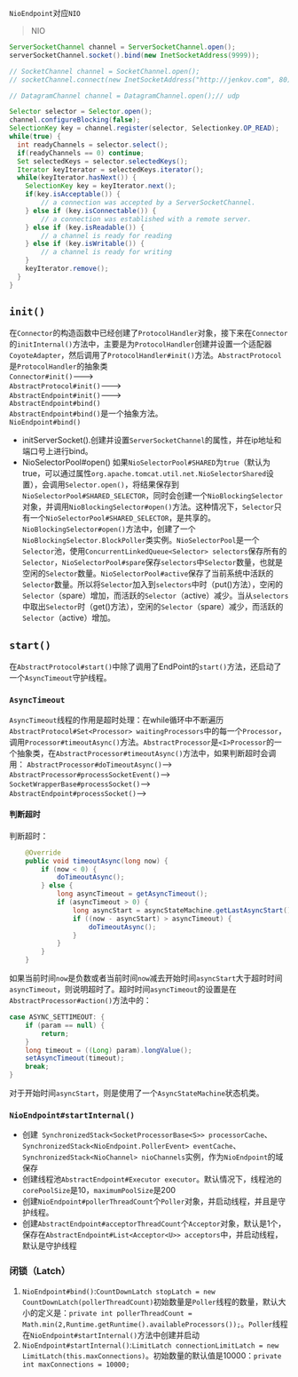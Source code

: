 `NioEndpoint`对应`NIO`
> NIO

```java
ServerSocketChannel channel = ServerSocketChannel.open();
serverSocketChannel.socket().bind(new InetSocketAddress(9999));

// SocketChannel channel = SocketChannel.open();
// socketChannel.connect(new InetSocketAddress("http://jenkov.com", 80));

// DatagramChannel channel = DatagramChannel.open();// udp

Selector selector = Selector.open();
channel.configureBlocking(false);
SelectionKey key = channel.register(selector, Selectionkey.OP_READ);
while(true) {
  int readyChannels = selector.select();
  if(readyChannels == 0) continue;
  Set selectedKeys = selector.selectedKeys();
  Iterator keyIterator = selectedKeys.iterator();
  while(keyIterator.hasNext()) {
    SelectionKey key = keyIterator.next();
    if(key.isAcceptable()) {
        // a connection was accepted by a ServerSocketChannel.
    } else if (key.isConnectable()) {
        // a connection was established with a remote server.
    } else if (key.isReadable()) {
        // a channel is ready for reading
    } else if (key.isWritable()) {
        // a channel is ready for writing
    }
    keyIterator.remove();
  }
}
```

## `init()`
在`Connector`的构造函数中已经创建了`ProtocolHandler`对象，接下来在`Connector`的`initInternal()`方法中，主要是为`ProtocolHandler`创建并设置一个适配器`CoyoteAdapter`，然后调用了`ProtocolHandler#init()`方法。`AbstractProtocol`是`ProtocolHandler`的抽象类</br>
`Connector#init()`---></br>
`AbstractProtocol#init()`---></br>
`AbstractEndpoint#init()`---></br>
`AbstractEndpoint#bind()`</br>
`AbstractEndpoint#bind()`是一个抽象方法。</br>
`NioEndpoint#bind()`</br>
* initServerSocket().创建并设置`ServerSocketChannel`的属性，并在ip地址和端口号上进行bind。
* NioSelectorPool#open() 如果`NioSelectorPool#SHARED`为`true`（默认为true，可以通过属性`org.apache.tomcat.util.net.NioSelectorShared`设置），会调用`Selector.open()`，将结果保存到`NioSelectorPool#SHARED_SELECTOR`，同时会创建一个`NioBlockingSelector`对象，并调用`NioBlockingSelector#open()`方法。这种情况下，`Selector`只有一个`NioSelectorPool#SHARED_SELECTOR`，是共享的。`NioBlockingSelector#open()`方法中，创建了一个`NioBlockingSelector.BlockPoller`类实例。`NioSelectorPool`是一个`Selector`池，使用`ConcurrentLinkedQueue<Selector> selectors`保存所有的`Selector`，`NioSelectorPool#spare`保存`selectors`中`Selector`数量，也就是空闲的`Selector`数量。`NioSelectorPool#active`保存了当前系统中活跃的`Selector`数量。所以将`Selector`加入到`selectors`中时（put()方法），空闲的`Selector`（spare）增加，而活跃的`Selector`（active）减少。当从`selectors`中取出`Selector`时（get()方法），空闲的`Selector`（spare）减少，而活跃的`Selector`（active）增加。

## `start()`
在`AbstractProtocol#start()`中除了调用了EndPoint的`start()`方法，还启动了一个`AsyncTimeout`守护线程。
### `AsyncTimeout`
`AsyncTimeout`线程的作用是超时处理：在while循环中不断遍历`AbstractProtocol#Set<Processor> waitingProcessors`中的每一个`Processor`，调用`Processor#timeoutAsync()`方法。`AbstractProcessor`是`<I>Processor`的一个抽象类，在`AbstractProcessor#timeoutAsync()`方法中，如果判断超时会调用：
`AbstractProcessor#doTimeoutAsync()`--></br>
`AbstractProcessor#processSocketEvent()`--></br>
`SocketWrapperBase#processSocket()`--></br>
`AbstractEndpoint#processSocket()`--></br>
#### 判断超时
判断超时：
```java
    @Override
    public void timeoutAsync(long now) {
        if (now < 0) {
            doTimeoutAsync();
        } else {
            long asyncTimeout = getAsyncTimeout();
            if (asyncTimeout > 0) {
                long asyncStart = asyncStateMachine.getLastAsyncStart();
                if ((now - asyncStart) > asyncTimeout) {
                    doTimeoutAsync();
                }
            }
        }
    }
```
如果当前时间`now`是负数或者当前时间`now`减去开始时间`asyncStart`大于超时时间`asyncTimeout`，则说明超时了。超时时间`asyncTimeout`的设置是在`AbstractProcessor#action()`方法中的：
```java
case ASYNC_SETTIMEOUT: {
    if (param == null) {
        return;
    }
    long timeout = ((Long) param).longValue();
    setAsyncTimeout(timeout);
    break;
}
```
对于开始时间`asyncStart`，则是使用了一个`AsyncStateMachine`状态机类。

### `NioEndpoint#startInternal()`
* 创建` SynchronizedStack<SocketProcessorBase<S>> processorCache`、`SynchronizedStack<NioEndpoint.PollerEvent> eventCache`、`SynchronizedStack<NioChannel> nioChannels`实例，作为`NioEndpoint`的域保存
* 创建线程池`AbstractEndpoint#Executor executor`。默认情况下，线程池的`corePoolSize`是10，`maximumPoolSize`是200
* 创建`NioEndpoint#pollerThreadCount`个`Poller`对象，并启动线程，并且是守护线程。
* 创建`AbstractEndpoint#acceptorThreadCount`个`Acceptor`对象，默认是1个，保存在`AbstractEndpoint#List<Acceptor<U>> acceptors`中，并启动线程，默认是守护线程

### 闭锁（Latch）
1. `NioEndpoint#bind()`:`CountDownLatch stopLatch = new CountDownLatch(pollerThreadCount)`初始数量是`Poller`线程的数量，默认大小的定义是：`private int pollerThreadCount = Math.min(2,Runtime.getRuntime().availableProcessors());`。`Poller`线程在`NioEndpoint#startInternal()`方法中创建并启动</br>
2. `NioEndpoint#startInternal()`:`LimitLatch connectionLimitLatch = new LimitLatch(this.maxConnections)`。初始数量的默认值是10000：`private int maxConnections = 10000;`</br>

